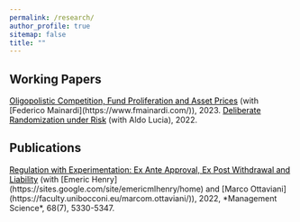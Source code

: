 ```yaml
---
permalink: /research/
author_profile: true
sitemap: false
title: ""
---
```


## Working Papers

<a href="../files/lm_draft_Feb2023.pdf" style="color: black; text-decoration: underline">
	Oligopolistic Competition, Fund Proliferation and Asset Prices</a> (with [Federico Mainardi](https://www.fmainardi.com/)), 2023.

<a href="../files/ll_draft_sept2022.pdf" style="color: black; text-decoration: underline">
	Deliberate Randomization under Risk</a> (with Aldo Lucia), 2022.


## Publications

<a href="../files/hlo_final.pdf" style="color: black; text-decoration: underline">
	Regulation with Experimentation: Ex Ante Approval, Ex Post Withdrawal and Liability</a> (with [Emeric Henry](https://sites.google.com/site/emericmlhenry/home) 
	and [Marco Ottaviani](https://faculty.unibocconi.eu/marcom.ottaviani/)), 2022,
	*Management Science*, 68(7), 5330-5347.